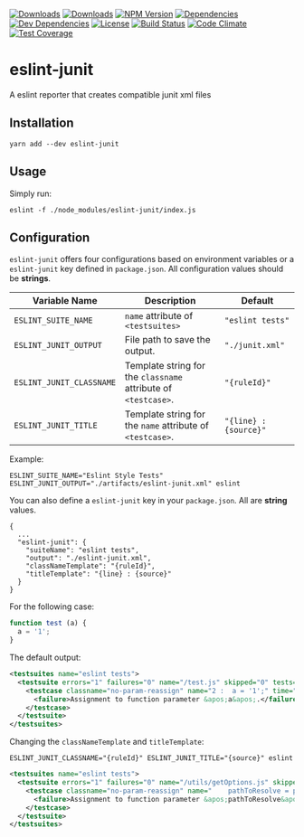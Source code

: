 [![Downloads][npm-dm]][package-url]
[![Downloads][npm-dt]][package-url]
[![NPM Version][npm-v]][package-url]
[![Dependencies][deps]][package-url]
[![Dev Dependencies][dev-deps]][package-url]
[![License][license]][package-url]
[![Build Status](https://travis-ci.org/jcgertig/eslint-junit.svg?branch=master)](https://travis-ci.org/jcgertig/eslint-junit)
[![Code Climate](https://codeclimate.com/github/jcgertig/eslint-junit/badges/gpa.svg)](https://codeclimate.com/github/jcgertig/eslint-junit)
[![Test Coverage](https://codeclimate.com/github/jcgertig/eslint-junit/badges/coverage.svg)](https://codeclimate.com/github/jcgertig/eslint-junit/coverage)

# eslint-junit
A eslint reporter that creates compatible junit xml files

## Installation
```shell
yarn add --dev eslint-junit
```

## Usage
Simply run:

```shell
eslint -f ./node_modules/eslint-junit/index.js
```

## Configuration

`eslint-junit` offers four configurations based on environment variables or a `eslint-junit` key defined in `package.json`. All configuration values should be **strings**.

| Variable Name | Description | Default |
|--|--|--|
| `ESLINT_SUITE_NAME` | `name` attribute of `<testsuites>` | `"eslint tests"` |
| `ESLINT_JUNIT_OUTPUT` | File path to save the output. | `"./junit.xml"` |
| `ESLINT_JUNIT_CLASSNAME` | Template string for the `classname` attribute of `<testcase>`. | `"{ruleId}"` |
| `ESLINT_JUNIT_TITLE` | Template string for the `name` attribute of `<testcase>`. | `"{line} : {source}"` |

Example:

```shell
ESLINT_SUITE_NAME="Eslint Style Tests" ESLINT_JUNIT_OUTPUT="./artifacts/eslint-junit.xml" eslint
```

You can also define a `eslint-junit` key in your `package.json`.  All are **string** values.

```
{
  ...
  "eslint-junit": {
    "suiteName": "eslint tests",
    "output": "./eslint-junit.xml",
    "classNameTemplate": "{ruleId}",
    "titleTemplate": "{line} : {source}"
  }
}
```

For the following case:

```js
function test (a) {
  a = '1';
}
```

The default output:

```xml
<testsuites name="eslint tests">
  <testsuite errors="1" failures="0" name="/test.js" skipped="0" tests="1" time="1" timestamp="2017-09-06T20:04:53">
    <testcase classname="no-param-reassign" name="2 :  a = '1';" time="1">
      <failure>Assignment to function parameter &apos;a&apos;.</failure>
    </testcase>
  </testsuite>
</testsuites>
```

Changing the `classNameTemplate` and `titleTemplate`:

```shell
ESLINT_JUNIT_CLASSNAME="{ruleId}" ESLINT_JUNIT_TITLE="{source}" eslint
```

```xml
<testsuites name="eslint tests">
  <testsuite errors="1" failures="0" name="/utils/getOptions.js" skipped="0" tests="1" time="1" timestamp="2017-09-06T20:04:53">
    <testcase classname="no-param-reassign" name="    pathToResolve = path.dirname(pathToResolve);" time="1">
      <failure>Assignment to function parameter &apos;pathToResolve&apos;.</failure>
    </testcase>
  </testsuite>
</testsuites>
```

[npm-dm]: https://img.shields.io/npm/dm/eslint-junit.svg
[npm-dt]: https://img.shields.io/npm/dt/eslint-junit.svg
[npm-v]: https://img.shields.io/npm/v/eslint-junit.svg
[deps]: https://img.shields.io/david/jcgertig/eslint-junit.svg
[dev-deps]: https://img.shields.io/david/dev/jcgertig/eslint-junit.svg
[license]: https://img.shields.io/npm/l/eslint-junit.svg
[package-url]: https://npmjs.com/package/eslint-junit
